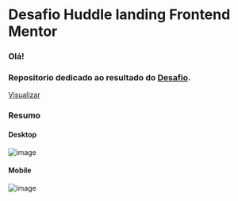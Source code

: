 <h1>Desafio Huddle landing Frontend Mentor</h1>
<h3>Olá!</h3>
<h3>Repositorio dedicado ao resultado do <a href="https://www.frontendmentor.io/challenges/huddle-landing-page-with-a-single-introductory-section-B_2Wvxgi0">Desafio<a>.</h3>
<a href ="https://pedroallvs.github.io/huddle_page/"> Visualizar</a>
<h3>Resumo</h3>
<h4>Desktop</h4> 

![image](https://user-images.githubusercontent.com/83611929/227069633-bbf5a154-c7be-44a3-ba6c-2002a3f0143d.png)

<h4>Mobile</h4> 

![image](https://user-images.githubusercontent.com/83611929/227069486-1d650300-d008-457d-a65a-522461aa59f6.png)

